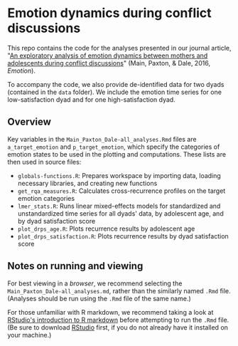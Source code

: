 # Emotion dynamics during conflict discussions

This repo contains the code for the analyses presented in our journal article, "[An exploratory analysis of emotion dynamics between mothers and adolescents during conflict discussions](http://psycnet.apa.org/psycinfo/2016-22472-001/)" (Main, Paxton, &amp; Dale, 2016, *Emotion*).

To accompany the code, we also provide de-identified data for two dyads (contained in the `data` folder). We include the emotion time series for one low-satisfaction dyad and for one high-satisfaction dyad.

## Overview

Key variables in the `Main_Paxton_Dale-all_analyses.Rmd` files are `a_target_emotion` and `p_target_emotion`, which specify the categories of emotion states to be used in the plotting and computations. These lists are then used in source files:

+ `globals-functions.R`: Prepares workspace by importing data, loading necessary libraries, and creating new functions
+ `get_rqa_measures.R`: Calculates cross-recurrence profiles on the target emotion categories
+ `lmer_stats.R`: Runs linear mixed-effects models for standardized and unstandardized time series for all dyads' data, by adolescent age, and by dyad satisfaction score
+ `plot_drps_age.R`: Plots recurrence results by adolescent age
+ `plot_drps_satisfaction.R`: Plots recurrence results by dyad satisfaction score

## Notes on running and viewing

For best viewing in a *browser*, we recommend selecting the `Main_Paxton_Dale-all_analyses.md`, rather than the similarly named `.Rmd` file.  (Analyses should be run using the `.Rmd` file of the same name.)

For those unfamiliar with R markdown, we recommend taking a look at <a href="http://rmarkdown.rstudio.com/" target="_blank">RStudio's introduction to R markdown</a> before attempting to run the `.Rmd` file.  (Be sure to download <a href="https://www.rstudio.com/" target="_blank">RStudio</a> first, if you do not already have it installed on your machine.)
